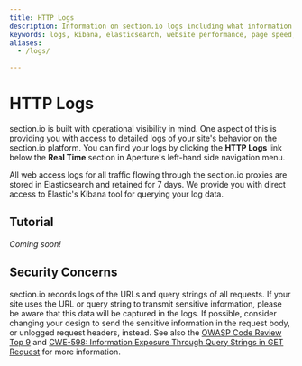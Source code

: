```yaml
---
title: HTTP Logs
description: Information on section.io logs including what information gets passed through logs.
keywords: logs, kibana, elasticsearch, website performance, page speed, webpage speed, website security, content delivery network, CDN
aliases:
  - /logs/

---
```


# HTTP Logs

section.io is built with operational visibility in mind. One aspect of this is providing you with access to detailed logs of your site's behavior on the section.io platform. You can find your logs by clicking the **HTTP Logs** link below the **Real Time** section in Aperture's left-hand side navigation menu.

All web access logs for all traffic flowing through the section.io proxies are stored in Elasticsearch and retained for 7 days. We provide you with direct access to Elastic's Kibana tool for querying your log data.

## Tutorial

*Coming soon!*

## Security Concerns

section.io records logs of the URLs and query strings of all requests. If your site uses the URL or query string to transmit sensitive information, please be aware that this data will be captured in the logs. If possible, consider changing your design to send the sensitive information in the request body, or unlogged request headers, instead. See also the [OWASP Code Review Top 9](https://www.owasp.org/index.php/The_Owasp_Code_Review_Top_9#Using_HTTP_GET_query_strings) and [CWE-598: Information Exposure Through Query Strings in GET Request](https://cwe.mitre.org/data/definitions/598.html) for more information.
